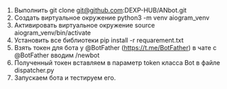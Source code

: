 1) Выполнить git clone git@github.com:DEXP-HUB/ANbot.git
2) Создать виртуальное окружение python3 -m venv aiogram_venv 
3) Активировать виртуальное окружение source aiogram_venv/bin/activate
4) Установить все библиотеки pip install -r requarement.txt
5) Взять токен для бота у @BotFather (https://t.me/BotFather) в чате с @BotFather вводим /newbot
6) Полученный токен вставляем в параметр token класса Bot в файле dispatcher.py
7) Запускаем бота и тестируем его.
